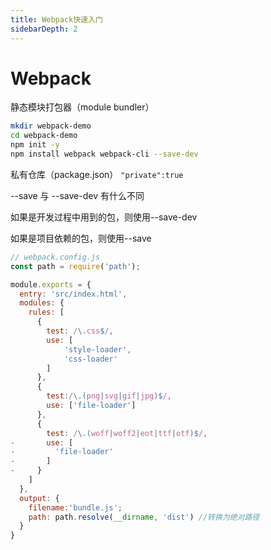 ```yaml
---
title: Webpack快速入门
sidebarDepth: 2
---
```


# Webpack

静态模块打包器（module bundler）

```sh
mkdir webpack-demo
cd webpack-demo
npm init -y
npm install webpack webpack-cli --save-dev
```

私有仓库（package.json）
`"private":true`

--save 与 --save-dev 有什么不同

如果是开发过程中用到的包，则使用--save-dev

如果是项目依赖的包，则使用--save

```js
// webpack.config.js
const path = require('path');

module.exports = {
  entry: 'src/index.html',
  modules: {
    rules: [
      {
        test: /\.css$/,
        use: [
            'style-loader',
            'css-loader'
        ]
      },
      {
        test:/\.(png|svg|gif|jpg)$/,
        use: ['file-loader']
      },
      {
        test: /\.(woff|woff2|eot|ttf|otf)$/,
-       use: [
-         'file-loader'
-       ]
-     }
    ]
  },
  output: {
    filename:'bundle.js';
    path: path.resolve(__dirname, 'dist') //转换为绝对路径
  }
}
```
